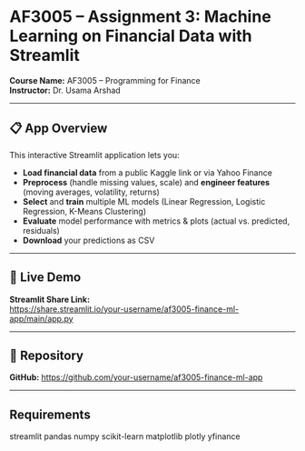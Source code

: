 # AF3005 – Assignment 3: Machine Learning on Financial Data with Streamlit

**Course Name:** AF3005 – Programming for Finance  
**Instructor:** Dr. Usama Arshad  

---

## 📋 App Overview  
This interactive Streamlit application lets you:
- **Load financial data** from a public Kaggle link or via Yahoo Finance
- **Preprocess** (handle missing values, scale) and **engineer features** (moving averages, volatility, returns)
- **Select** and **train** multiple ML models (Linear Regression, Logistic Regression, K-Means Clustering)
- **Evaluate** model performance with metrics & plots (actual vs. predicted, residuals)
- **Download** your predictions as CSV  

---

## 🚀 Live Demo  
**Streamlit Share Link:**  
[https://share.streamlit.io/your-username/af3005-finance-ml-app/main/app.py  ](https://programming-for-financeassignement3-g9er3mntcywgsfmnspwf9l.streamlit.app/)

---



## 📁 Repository  
**GitHub:** [https://github.com/your-username/af3005-finance-ml-app  ](https://github.com/Anas-6/Programming-For-Finance_Assignement_3)

---

## Requirements

streamlit
pandas
numpy
scikit-learn
matplotlib
plotly
yfinance

